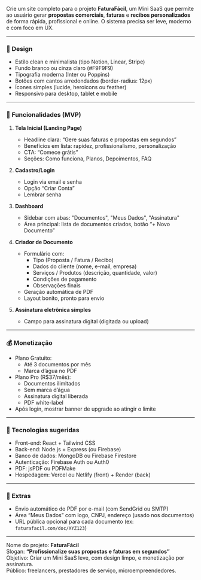 Crie um site completo para o projeto **FaturaFácil**, um Mini SaaS que permite ao usuário gerar **propostas comerciais**, **faturas** e **recibos personalizados** de forma rápida, profissional e online. O sistema precisa ser leve, moderno e com foco em UX.

---

### 🎨 Design

- Estilo clean e minimalista (tipo Notion, Linear, Stripe)
- Fundo branco ou cinza claro (#F9F9F9)
- Tipografia moderna (Inter ou Poppins)
- Botões com cantos arredondados (border-radius: 12px)
- Ícones simples (lucide, heroicons ou feather)
- Responsivo para desktop, tablet e mobile

---

### 🧠 Funcionalidades (MVP)

1. **Tela Inicial (Landing Page)**
   - Headline clara: “Gere suas faturas e propostas em segundos”
   - Benefícios em lista: rapidez, profissionalismo, personalização
   - CTA: “Comece grátis”
   - Seções: Como funciona, Planos, Depoimentos, FAQ

2. **Cadastro/Login**
   - Login via email e senha
   - Opção “Criar Conta”
   - Lembrar senha

3. **Dashboard**
   - Sidebar com abas: "Documentos", "Meus Dados", "Assinatura"
   - Área principal: lista de documentos criados, botão “+ Novo Documento”

4. **Criador de Documento**
   - Formulário com:
     - Tipo (Proposta / Fatura / Recibo)
     - Dados do cliente (nome, e-mail, empresa)
     - Serviços / Produtos (descrição, quantidade, valor)
     - Condições de pagamento
     - Observações finais
   - Geração automática de PDF
   - Layout bonito, pronto para envio

5. **Assinatura eletrônica simples**
   - Campo para assinatura digital (digitada ou upload)

---

### 💰 Monetização

- Plano Gratuito:
  - Até 3 documentos por mês
  - Marca d’água no PDF
- Plano Pro (R$37/mês):
  - Documentos ilimitados
  - Sem marca d’água
  - Assinatura digital liberada
  - PDF white-label
- Após login, mostrar banner de upgrade ao atingir o limite

---

### 🔧 Tecnologias sugeridas

- Front-end: React + Tailwind CSS
- Back-end: Node.js + Express (ou Firebase)
- Banco de dados: MongoDB ou Firebase Firestore
- Autenticação: Firebase Auth ou Auth0
- PDF: jsPDF ou PDFMake
- Hospedagem: Vercel ou Netlify (front) + Render (back)

---

### 📎 Extras

- Envio automático do PDF por e-mail (com SendGrid ou SMTP)
- Área “Meus Dados” com logo, CNPJ, endereço (usado nos documentos)
- URL pública opcional para cada documento (ex: `faturafacil.com/doc/XYZ123`)

---

Nome do projeto: **FaturaFácil**  
Slogan: **“Profissionalize suas propostas e faturas em segundos”**  
Objetivo: Criar um Mini SaaS leve, com design limpo, e monetização por assinatura.  
Público: freelancers, prestadores de serviço, microempreendedores.

